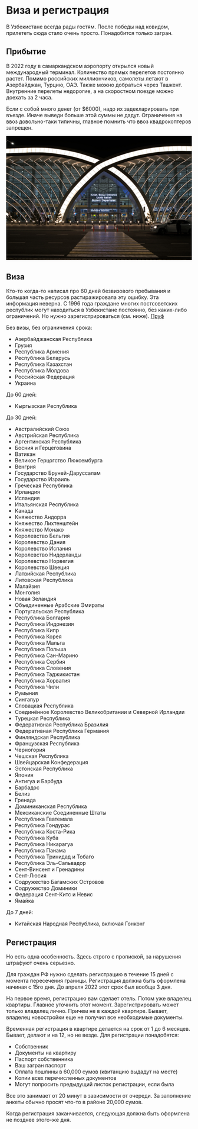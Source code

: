 # Виза и регистрация

В Узбекистане всегда рады гостям. После победы над ковидом, прилететь сюда
стало очень просто. Понадобится только загран.

## Прибытие

В 2022 году в самаркандском аэропорту открылся новый международный терминал.
Количество прямых перелетов постоянно растет. Помимо российских миллиончиков,
самолеты летают в Азербайджан, Турцию, ОАЭ. Также можно добраться через Ташкент.
Внутренние перелеты недорогие, а на скоростном поезде можно доехать за 2 часа.

Если с собой много денег (от $6000), надо их задекларировать при въезде. Иначе
выведи больше этой суммы не дадут. Ограничения на ввоз довольно-таки типичны,
главное помнить что ввоз квадрокоптеров запрещен.

![Аэропорт](img/airport.jpg)

## Виза

Кто-то когда-то написал про 60 дней безвизового пребывания и большая часть
ресурсов растиражировала эту ошибку. Эта информация неверна. С 1996 года
граждане многих постсоветских республик могут находиться в Узбекистане
постоянно, без каких-либо ограничений. Но нужно зарегистрироваться (см. ниже).
[Пруф](https://lex.uz/mobileact/513096#4573817)

Без визы, без ограничения срока:

 - Азербайджанская Республика
 - Грузия
 - Республика Армения
 - Республика Беларусь
 - Республика Казахстан
 - Республика Молдова
 - Российская Федерация
 - Украина

До 60 дней:

 - Кыргызская Республика

До 30 дней:

 -  Австралийский Союз
 -  Австрийская Республика
 -  Аргентинская Республика
 -  Босния и Герцеговина
 -  Ватикан
 -  Великое Герцогство Люксембурга
 -  Венгрия
 -  Государство Бруней-Даруссалам
 -  Государство Израиль
 -  Греческая Республика 
 -  Ирландия
 -  Исландия
 -  Итальянская Республика
 -  Канада
 -  Княжество Андорра
 -  Княжество Лихтенштейн
 -  Княжество Монако
 -  Королевство Бельгия
 -  Королевство Дания
 -  Королевство Испания 
 -  Королевство Нидерланды
 -  Королевство Норвегия
 -  Королевство Швеция
 -  Латвийская Республика
 -  Литовская Республика
 -  Малайзия
 -  Монголия 
 -  Новая Зеландия
 -  Объединенные Арабские Эмираты
 -  Португальская Республика 
 -  Республика Болгария
 -  Республика Индонезия
 -  Республика Кипр
 -  Республика Корея
 -  Республика Мальта
 -  Республика Польша
 -  Республика Сан-Марино 
 -  Республика Сербия
 -  Республика Словения
 -  Республика Таджикистан 
 -  Республика Хорватия
 -  Республика Чили
 -  Румыния
 -  Сингапур
 -  Словацкая Республика 
 -  Соединённое Королевство Великобритании и Северной Ирландии 
 -  Турецкая Республика 
 -  Федеративная Республика Бразилия
 -  Федеративная Республика Германия
 -  Финляндская Республика
 -  Французская Республика 
 -  Черногория
 -  Чешская Республика 
 -  Швейцарская Конфедерация 
 -  Эстонская Республика
 -  Япония 
 -  Антигуа и Барбуда
 -  Барбадос
 -  Белиз
 -  Гренада
 -  Доминиканская Республика
 -  Мексиканские Соединенные Штаты
 -  Республика Гватемала
 -  Республика Гондурас
 -  Республика Коста-Рика
 -  Республика Куба
 -  Республика Никарагуа
 -  Республика Панама
 -  Республика Тринидад и Тобаго
 -  Республика Эль-Сальвадор
 -  Сент-Винсент и Гренадины
 -  Сент-Люсия
 -  Содружество Багамских Островов
 -  Содружество Доминики
 -  Федерация Сент-Китс и Невис
 -  Ямайка

До 7 дней:
 -  Китайская Народная Республика, включая Гонконг

## Регистрация

Но есть одна особенность. Здесь строго с пропиской, за нарушения штрафуют очень
серьезно.

Для граждан РФ нужно сделать регистрацию в течение 15 дней с момента пересечения
границы. Регистрация должна быть оформлена начиная с 15го дня. До апреля 2022
этот срок был вообще 3 дня.

На первое время, регистрацию вам сделает отель. Потом уже владелец квартиры.
Главное уточнить этот момент. Зарегистрировать может только владелец лично.
Причем не в каждой квартире. Бывает, владелец новостройки еще не получил все
необходимые документы.

Временная регистрация в квартире делается на срок от 1 до 6 месяцев. Бывает,
делают и на 12, но не везде. Для регистрации понадобятся:
 - Собственник
 - Документы на квартиру
 - Паспорт собственника
 - Ваш загран паспорт
 - Оплата пошлины в 60,000 сумов (квитанцию выдадут на месте)
 - Копии всех перечисленных документов
 - Могут попросить предыдущий листок регистрации, если была

Все это занимает от 20 минут в зависимости от очереди. За заполнение анкеты
обычно просят что-то в районе 20,000 сумов.

Когда регистрация заканчивается, следующая должна быть оформлена не позднее
этого-же дня.
